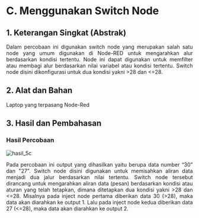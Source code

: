 # C. Menggunakan Switch Node

## 1. Keterangan Singkat (Abstrak)

<p align="justify">Dalam percobaan ini digunakan switch node yang merupakan salah satu node yang umum digunakan di Node-RED untuk mengarahkan alur berdasarkan kondisi tertentu. Node ini dapat digunakan untuk memfilter atau membagi alur berdasarkan nilai variabel atau kondisi tertentu. Switch node disini dikonfigurasi untuk dua kondisi yakni >28 dan <=28.

## 2. Alat dan Bahan

Laptop yang terpasang Node-Red
   
## 3. Hasil dan Pembahasan

### Hasil Percobaan

![hasil_5c](https://github.com/milham08330/Embedded-System/assets/42812745/42156ade-cecd-4e22-a7b5-b48708da0f24)

<p align="justify">Pada percobaan ini output yang dihasilkan yaitu berupa data number “30” dan "27". Switch node disini digunakan untuk memisahkan aliran data menjadi dua jalur berdasarkan nilai tertentu. Switch node tersebut dirancang untuk mengarahkan aliran data (pesan) berdasarkan kondisi atau aturan yang telah tetapkan, dimana ditetapkan dua kondisi yakni >28 dan <=28. Misalnya pada inject node pertama diberikan data 30 (>28), maka data akan diarahkan ke output 1. Lalu pada inject node kedua diberikan data 27 (<=28), maka data akan diarahkan ke output 2.
